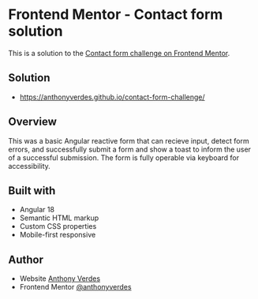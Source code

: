 # Frontend Mentor - Contact form solution

This is a solution to the [Contact form challenge on Frontend Mentor](https://www.frontendmentor.io/challenges/contact-form--G-hYlqKJj/hub).

## Solution
- https://anthonyverdes.github.io/contact-form-challenge/

## Overview 

This was a basic Angular reactive form that can recieve input, detect form errors, and successfully submit a form and show a toast to inform the user of a successful submission. The form is fully operable via keyboard for accessibility. 

## Built with

- Angular 18
- Semantic HTML markup
- Custom CSS properties
- Mobile-first responsive

## Author

- Website [Anthony Verdes](https://www.anthonyverdes.com/) 
- Frontend Mentor [@anthonyverdes](https://www.frontendmentor.io/profile/anthonyverdes)
